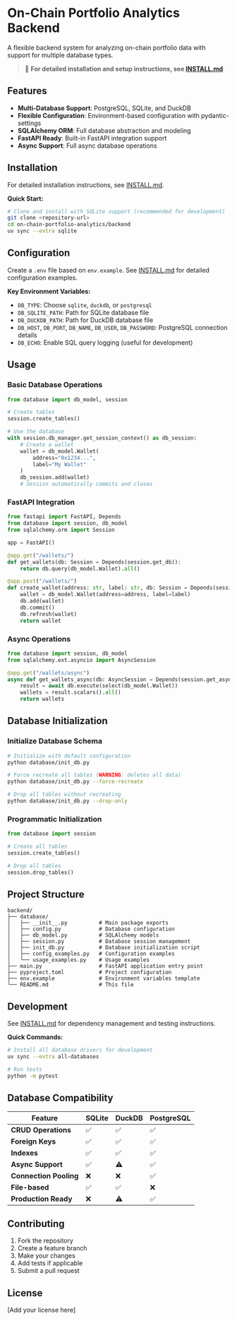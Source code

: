 # On-Chain Portfolio Analytics Backend

A flexible backend system for analyzing on-chain portfolio data with support for multiple database types.

> 📖 **For detailed installation and setup instructions, see [INSTALL.md](INSTALL.md)**

## Features

- **Multi-Database Support**: PostgreSQL, SQLite, and DuckDB
- **Flexible Configuration**: Environment-based configuration with pydantic-settings
- **SQLAlchemy ORM**: Full database abstraction and modeling
- **FastAPI Ready**: Built-in FastAPI integration support
- **Async Support**: Full async database operations

## Installation

For detailed installation instructions, see [INSTALL.md](INSTALL.md).

**Quick Start:**
```bash
# Clone and install with SQLite support (recommended for development)
git clone <repository-url>
cd on-chain-portfolio-analytics/backend
uv sync --extra sqlite
```

## Configuration

Create a `.env` file based on `env.example`. See [INSTALL.md](INSTALL.md) for detailed configuration examples.

**Key Environment Variables:**
- `DB_TYPE`: Choose `sqlite`, `duckdb`, or `postgresql`
- `DB_SQLITE_PATH`: Path for SQLite database file
- `DB_DUCKDB_PATH`: Path for DuckDB database file  
- `DB_HOST`, `DB_PORT`, `DB_NAME`, `DB_USER`, `DB_PASSWORD`: PostgreSQL connection details
- `DB_ECHO`: Enable SQL query logging (useful for development)

## Usage

### Basic Database Operations

```python
from database import db_model, session

# Create tables
session.create_tables()

# Use the database
with session.db_manager.get_session_context() as db_session:
    # Create a wallet
    wallet = db_model.Wallet(
        address="0x1234...",
        label="My Wallet"
    )
    db_session.add(wallet)
    # Session automatically commits and closes
```

### FastAPI Integration

```python
from fastapi import FastAPI, Depends
from database import session, db_model
from sqlalchemy.orm import Session

app = FastAPI()

@app.get("/wallets/")
def get_wallets(db: Session = Depends(session.get_db)):
    return db.query(db_model.Wallet).all()

@app.post("/wallets/")
def create_wallet(address: str, label: str, db: Session = Depends(session.get_db)):
    wallet = db_model.Wallet(address=address, label=label)
    db.add(wallet)
    db.commit()
    db.refresh(wallet)
    return wallet
```

### Async Operations

```python
from database import session, db_model
from sqlalchemy.ext.asyncio import AsyncSession

@app.get("/wallets/async")
async def get_wallets_async(db: AsyncSession = Depends(session.get_async_db)):
    result = await db.execute(select(db_model.Wallet))
    wallets = result.scalars().all()
    return wallets
```

## Database Initialization

### Initialize Database Schema

```bash
# Initialize with default configuration
python database/init_db.py

# Force recreate all tables (WARNING: deletes all data)
python database/init_db.py --force-recreate

# Drop all tables without recreating
python database/init_db.py --drop-only
```

### Programmatic Initialization

```python
from database import session

# Create all tables
session.create_tables()

# Drop all tables
session.drop_tables()
```

## Project Structure

```
backend/
├── database/
│   ├── __init__.py          # Main package exports
│   ├── config.py            # Database configuration
│   ├── db_model.py          # SQLAlchemy models
│   ├── session.py           # Database session management
│   ├── init_db.py           # Database initialization script
│   ├── config_examples.py   # Configuration examples
│   └── usage_examples.py    # Usage examples
├── main.py                  # FastAPI application entry point
├── pyproject.toml           # Project configuration
├── env.example              # Environment variables template
└── README.md                # This file
```

## Development

See [INSTALL.md](INSTALL.md) for dependency management and testing instructions.

**Quick Commands:**
```bash
# Install all database drivers for development
uv sync --extra all-databases

# Run tests
python -m pytest
```

## Database Compatibility

| Feature | SQLite | DuckDB | PostgreSQL |
|---------|--------|--------|------------|
| **CRUD Operations** | ✅ | ✅ | ✅ |
| **Foreign Keys** | ✅ | ✅ | ✅ |
| **Indexes** | ✅ | ✅ | ✅ |
| **Async Support** | ✅ | ⚠️ | ✅ |
| **Connection Pooling** | ❌ | ❌ | ✅ |
| **File-based** | ✅ | ✅ | ❌ |
| **Production Ready** | ❌ | ⚠️ | ✅ |

## Contributing

1. Fork the repository
2. Create a feature branch
3. Make your changes
4. Add tests if applicable
5. Submit a pull request

## License

[Add your license here]
